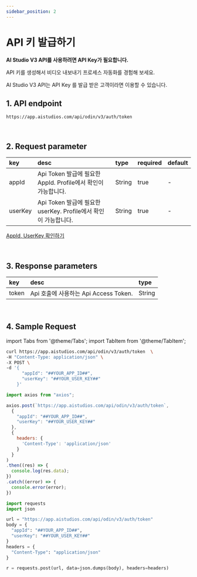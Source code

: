 ```yaml
---
sidebar_position: 2
---
```


# API 키 발급하기

**AI Studio V3 API를 사용하려면 API Key가 필요합니다.**  

API 키를 생성해서 비디오 내보내기 프로세스 자동화를 경험해 보세요.

AI Studio V3 API는 API Key 를 발급 받은 고객이라면 이용할 수 있습니다.

## 1. API endpoint

```http
https://app.aistudios.com/api/odin/v3/auth/token
```

<br/>

## 2. Request parameter

|key|desc|type|required|default|
|:---|:---|:---|:---|:---|
|appId|Api Token 발급에 필요한 AppId. Profile에서 확인이 가능합니다.|String|true|-|
|userKey|Api Token 발급에 필요한 userKey. Profile에서 확인이 가능합니다.|String|true|-|

[AppId, UserKey 확인하기](https://account.aistudios.com/user/api-key)

<br/>

## 3. Response parameters

|key|desc|type|
|:---|:---|:---|
|token|Api 호출에 사용하는 Api Access Token.|String|

<br/>


## 4. Sample Request

import Tabs from '@theme/Tabs';
import TabItem from '@theme/TabItem';

<Tabs>
<TabItem value="curl" label="cURL">

```bash
curl https://app.aistudios.com/api/odin/v3/auth/token  \
-H "Content-Type: application/json" \
-X POST \
-d '{
      "appId": "##YOUR_APP_ID##",
      "userKey": "##YOUR_USER_KEY##"
    }'
```

</TabItem>
<TabItem value="js" label="Node.js">

```js
import axios from "axios"; 

axios.post(`https://app.aistudios.com/api/odin/v3/auth/token`, 
  {
    "appId": "##YOUR_APP_ID##",
    "userKey": "##YOUR_USER_KEY##"
  },
  {
    headers: {
      'Content-Type': 'application/json'
    }
  }
)
.then((res) => {
  console.log(res.data);
})
.catch((error) => {
  console.error(error);
})
```

</TabItem>
<TabItem value="py" label="Python">

```py
import requests
import json

url = "https://app.aistudios.com/api/odin/v3/auth/token"
body = {
  "appId": "##YOUR_APP_ID##",
  "userKey": "##YOUR_USER_KEY##"
}
headers = {
  "Content-Type": "application/json"
}

r = requests.post(url, data=json.dumps(body), headers=headers)
```

</TabItem>
</Tabs>
